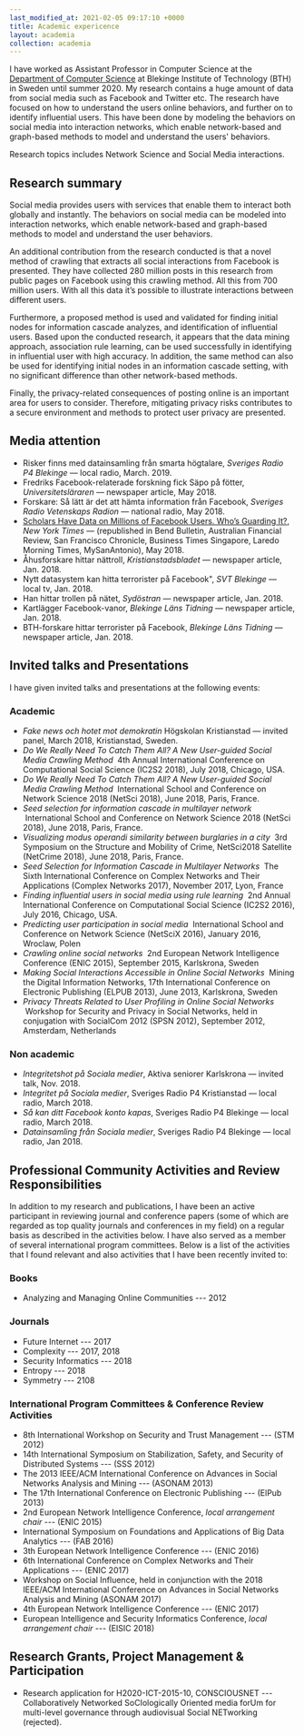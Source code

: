 ```yaml
---
last_modified_at: 2021-02-05 09:17:10 +0000
title: Academic expericence
layout: academia
collection: academia
---
```


I have worked as Assistant Professor in Computer Science at the [Department of Computer Science](https://www.bth.se/eng/about-bth/organisation/faculty-of-computing/dida/) at Blekinge Institute of Technology (BTH) in Sweden until summer 2020. My research contains a huge amount of data from social media such as Facebook and Twitter etc. The research have focused on how to understand the users online behaviors, and further on to identify influential users. This have been done by modeling the behaviors on social media into interaction networks, which enable network-based and graph-based methods to model and understand the users' behaviors.

Research topics includes Network Science and Social Media interactions.

## Research summary

Social media provides users with services that enable them to interact both globally and instantly. The behaviors on social media can be modeled into interaction networks, which enable network-based and graph-based methods to model and understand the user behaviors.

An additional contribution from the research conducted is that a novel method of crawling that extracts all social interactions from Facebook is presented. They have collected 280 million posts in this research from public pages on Facebook using this crawling method. All this from 700 million users. With all this data it’s possible to illustrate interactions between different users.

Furthermore, a proposed method is used and validated for finding initial nodes for information cascade analyzes, and identification of influential users. Based upon the conducted research, it appears that the data mining approach, association rule learning, can be used successfully in identifying in influential user with high accuracy. In addition, the same method can also be used for identifying initial nodes in an information cascade setting, with no significant difference than other network-based methods.

Finally, the privacy-related consequences of posting online is an important area for users to consider. Therefore, mitigating privacy risks contributes to a secure environment and methods to protect user privacy are presented.

## Media attention

* Risker finns med datainsamling från smarta högtalare, *Sveriges Radio P4 Blekinge* — local radio, March. 2019.
* Fredriks Facebook-relaterade forskning fick Säpo på fötter, *Universitetsläraren* — newspaper article, May 2018.
* Forskare: Så lätt är det att hämta information från Facebook, *Sveriges Radio Vetenskaps Radion* — national radio, May 2018.
* [Scholars Have Data on Millions of Facebook Users. Who’s Guarding It?](https://www.nytimes.com/2018/05/06/technology/facebook-information-data-sets-academics.html), *New York Times* — (republished in Bend Bulletin, Australian Financial Review, San Francisco Chronicle, Business Times Singapore, Laredo Morning Times, MySanAntonio), May 2018.
* Åhusforskare hittar nättroll, *Kristianstadsbladet* — newspaper article, Jan. 2018.
* Nytt datasystem kan hitta terrorister på Facebook", *SVT Blekinge* — local tv, Jan. 2018.
* Han hittar trollen på nätet, *Sydöstran* — newspaper article, Jan. 2018.
* Kartlägger Facebook-vanor, *Blekinge Läns Tidning* — newspaper article, Jan. 2018.
* BTH-forskare hittar terrorister på Facebook, *Blekinge Läns Tidning* — newspaper article, Jan. 2018.

## Invited talks and Presentations

I have given invited talks and presentations at the following events:

### Academic

* *Fake news och hotet mot demokratin* Högskolan Kristianstad — invited panel, March 2018, Kristianstad, Sweden.
* *Do We Really Need To Catch Them All? A New User-guided Social Media
  Crawling Method*  4th Annual International Conference on
  Computational Social Science (IC2S2 2018), July 2018, Chicago, USA.
* *Do We Really Need To Catch Them All? A New User-guided Social Media
  Crawling Method*  International School and Conference on Network
  Science 2018 (NetSci 2018), June 2018, Paris, France.
* *Seed selection for information cascade in multilayer network*
   International School and Conference on Network Science 2018 (NetSci
  2018), June 2018, Paris, France.
* *Visualizing modus operandi similarity between burglaries in a city*
   3rd Symposium on the Structure and Mobility of Crime, NetSci2018
  Satellite (NetCrime 2018), June 2018, Paris, France.
* *Seed Selection for Information Cascade in Multilayer Networks*  The
  Sixth International Conference on Complex Networks and Their
  Applications (Complex Networks 2017), November 2017, Lyon, France
* *Finding influential users in social media using rule learning*  2nd
  Annual International Conference on Computational Social Science
  (IC2S2 2016), July 2016, Chicago, USA.
* *Predicting user participation in social media*  International
  School and Conference on Network Science (NetSciX 2016), January
  2016, Wroclaw, Polen
* *Crawling online social networks*  2nd European Network Intelligence
  Conference (ENIC 2015), September 2015, Karlskrona, Sweden
* *Making Social Interactions Accessible in Online Social Networks*
   Mining the Digital Information Networks, 17th International
  Conference on Electronic Publishing (ELPUB 2013), June 2013,
  Karlskrona, Sweden
* *Privacy Threats Related to User Profiling in Online Social
   Networks*  Workshop for Security and Privacy in Social Networks,
   held in conjugation with SocialCom 2012 (SPSN 2012), September 2012,
   Amsterdam, Netherlands

### Non academic

* *Integritetshot på Sociala medier*, Aktiva seniorer Karlskrona — invited talk, Nov. 2018.
* *Integritet på Sociala medier*, Sveriges Radio P4 Kristianstad — local radio, March 2018.
* *Så kan ditt Facebook konto kapas*, Sveriges Radio P4 Blekinge — local radio, March 2018.
* *Datainsamling från Sociala medier*, Sveriges Radio P4 Blekinge — local radio, Jan 2018.

<!-- # Organizing / PC / other -->
## Professional Community Activities and Review Responsibilities

In addition to my research and publications, I have been an active participant in reviewing journal and conference papers (some of which are regarded as top quality journals and conferences in my field) on a regular basis as described in the activities below. I have also served as a member of several international program committees.
Below is a list of the activities that I found relevant and also activities that I have been recently invited to:

### Books

* Analyzing and Managing Online Communities --- 2012

### Journals

* Future Internet --- 2017
* Complexity --- 2017, 2018
* Security Informatics --- 2018
* Entropy --- 2018
* Symmetry --- 2108

### International Program Committees & Conference Review Activities

* 8th International Workshop on Security and Trust Management ---
  (STM 2012)
* 14th International Symposium on Stabilization, Safety, and Security
  of Distributed Systems --- (SSS 2012)
* The 2013 IEEE/ACM International Conference on Advances in Social
  Networks Analysis and Mining --- (ASONAM 2013)
* The 17th International Conference on Electronic Publishing ---
  (ElPub 2013)
* 2nd European Network Intelligence Conference, *local arrangement
  chair* --- (ENIC 2015)
* International Symposium on Foundations and Applications of Big Data
  Analytics --- (FAB 2016)
* 3th European Network Intelligence Conference --- (ENIC 2016)
* 6th International Conference on Complex Networks and Their
  Applications --- (ENIC 2017)
* Workshop on Social Influence, held in conjunction with the 2018
  IEEE/ACM International Conference on Advances in Social Networks
  Analysis and Mining (ASONAM 2017)
* 4th European Network Intelligence Conference --- (ENIC 2017)
* European Intelligence and Security Informatics Conference, *local
  arrangement chair* --- (EISIC 2018)

## Research Grants, Project Management & Participation

* Research application for H2020-ICT-2015-10, CONSCIOUSNET --- Collaboratively Networked SoCIologically Oriented media forUm for multi-level governance through audiovisual Social NETworking (rejected).
